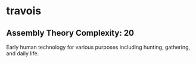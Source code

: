 # travois

## Assembly Theory Complexity: 20
Early human technology for various purposes including hunting, gathering, and daily life.
